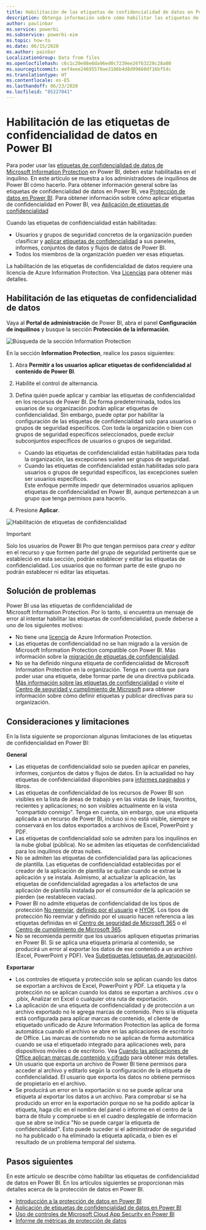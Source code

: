 ```yaml
---
title: Habilitación de las etiquetas de confidencialidad de datos en Power BI
description: Obtenga información sobre cómo habilitar las etiquetas de confidencialidad de datos en Power BI
author: paulinbar
ms.service: powerbi
ms.subservice: powerbi-eim
ms.topic: how-to
ms.date: 06/15/2020
ms.author: painbar
LocalizationGroup: Data from files
ms.openlocfilehash: c6c1c20e88e6da96ed0c7239ee26f63220c28a00
ms.sourcegitcommit: eef4eee24695570ae3186b4d8d99660df16bf54c
ms.translationtype: HT
ms.contentlocale: es-ES
ms.lasthandoff: 06/23/2020
ms.locfileid: "85227041"
---
```

# <a name="enable-data-sensitivity-labels-in-power-bi"></a>Habilitación de las etiquetas de confidencialidad de datos en Power BI

Para poder usar las [etiquetas de confidencialidad de datos de Microsoft Information Protection](https://docs.microsoft.com/microsoft-365/compliance/sensitivity-labels) en Power BI, deben estar habilitadas en el inquilino. En este artículo se muestra a los administradores de inquilinos de Power BI cómo hacerlo. Para obtener información general sobre las etiquetas de confidencialidad de datos en Power BI, vea [Protección de datos en Power BI](service-security-data-protection-overview.md). Para obtener información sobre cómo aplicar etiquetas de confidencialidad en Power BI, vea [Aplicación de etiquetas de confidencialidad](../collaborate-share/service-security-apply-data-sensitivity-labels.md) 

Cuando las etiquetas de confidencialidad están habilitadas:

* Usuarios y grupos de seguridad concretos de la organización pueden clasificar y [aplicar etiquetas de confidencialidad](../collaborate-share/service-security-apply-data-sensitivity-labels.md) a sus paneles, informes, conjuntos de datos y flujos de datos de Power BI.
* Todos los miembros de la organización pueden ver esas etiquetas.

La habilitación de las etiquetas de confidencialidad de datos requiere una licencia de Azure Information Protection. Vea [Licencias](service-security-data-protection-overview.md#licensing) para obtener más detalles.

## <a name="enable-data-sensitivity-labels"></a>Habilitación de las etiquetas de confidencialidad de datos

Vaya al **Portal de administración** de Power BI, abra el panel **Configuración de inquilinos** y busque la sección **Protección de la información**.

![Búsqueda de la sección Information Protection](media/service-security-enable-data-sensitivity-labels/enable-data-sensitivity-labels-01.png)

En la sección **Information Protection**, realice los pasos siguientes:
1. Abra **Permitir a los usuarios aplicar etiquetas de confidencialidad al contenido de Power BI**.
1. Habilite el control de alternancia.
1. Defina quién puede aplicar y cambiar las etiquetas de confidencialidad en los recursos de Power BI. De forma predeterminada, todos los usuarios de su organización podrán aplicar etiquetas de confidencialidad. Sin embargo, puede optar por habilitar la configuración de las etiquetas de confidencialidad solo para usuarios o grupos de seguridad específicos. Con toda la organización o bien con grupos de seguridad específicos seleccionados, puede excluir subconjuntos específicos de usuarios o grupos de seguridad.
   
   * Cuando las etiquetas de confidencialidad están habilitadas para toda la organización, las excepciones suelen ser grupos de seguridad.
   * Cuando las etiquetas de confidencialidad están habilitadas solo para usuarios o grupos de seguridad específicos, las excepciones suelen ser usuarios específicos.  
    Este enfoque permite impedir que determinados usuarios apliquen etiquetas de confidencialidad en Power BI, aunque pertenezcan a un grupo que tenga permisos para hacerlo.

1. Presione **Aplicar**.

![Habilitación de etiquetas de confidencialidad](media/service-security-enable-data-sensitivity-labels/enable-data-sensitivity-labels-02.png)

> [!IMPORTANT]
> Solo los usuarios de Power BI Pro que tengan permisos para *crear* y *editar* en el recurso y que formen parte del grupo de seguridad pertinente que se estableció en esta sección, podrán establecer y editar las etiquetas de confidencialidad. Los usuarios que no forman parte de este grupo no podrán establecer ni editar las etiquetas.  

## <a name="troubleshooting"></a>Solución de problemas

Power BI usa las etiquetas de confidencialidad de Microsoft Information Protection. Por lo tanto, si encuentra un mensaje de error al intentar habilitar las etiquetas de confidencialidad, puede deberse a uno de los siguientes motivos:

* No tiene una [licencia](service-security-data-protection-overview.md#licensing) de Azure Information Protection.
* Las etiquetas de confidencialidad no se han migrado a la versión de Microsoft Information Protection compatible con Power BI. Más información sobre la [migración de etiquetas de confidencialidad](https://docs.microsoft.com/azure/information-protection/configure-policy-migrate-labels).
* No se ha definido ninguna etiqueta de confidencialidad de Microsoft Information Protection en la organización. Tenga en cuenta que para poder usar una etiqueta, debe formar parte de una directiva publicada. [Más información sobre las etiquetas de confidencialidad](https://docs.microsoft.com/Office365/SecurityCompliance/sensitivity-labels) o visite el [Centro de seguridad y cumplimiento de Microsoft](https://sip.protection.office.com/sensitivity?flight=EnableMIPLabels) para obtener información sobre cómo definir etiquetas y publicar directivas para su organización.

## <a name="considerations-and-limitations"></a>Consideraciones y limitaciones

En la lista siguiente se proporcionan algunas limitaciones de las etiquetas de confidencialidad en Power BI:

**General**
* Las etiquetas de confidencialidad solo se pueden aplicar en paneles, informes, conjuntos de datos y flujos de datos. En la actualidad no hay etiquetas de confidencialidad disponibles para [informes paginados](../paginated-reports/report-builder-power-bi.md) y libros.
* Las etiquetas de confidencialidad de los recursos de Power BI son visibles en la lista de áreas de trabajo y en las vistas de linaje, favoritos, recientes y aplicaciones; no son visibles actualmente en la vista "compartido conmigo". Tenga en cuenta, sin embargo, que una etiqueta aplicada a un recurso de Power BI, incluso si no está visible, siempre se conservará en los datos exportados a archivos de Excel, PowerPoint y PDF.
* Las etiquetas de confidencialidad solo se admiten para los inquilinos en la nube global (pública). No se admiten las etiquetas de confidencialidad para los inquilinos de otras nubes.
* No se admiten las etiquetas de confidencialidad para las aplicaciones de plantilla. Las etiquetas de confidencialidad establecidas por el creador de la aplicación de plantilla se quitan cuando se extrae la aplicación y se instala. Asimismo, al actualizar la aplicación, las etiquetas de confidencialidad agregadas a los artefactos de una aplicación de plantilla instalada por el consumidor de la aplicación se pierden (se restablecen vacías).
* Power BI no admite etiquetas de confidencialidad de los tipos de protección [No reenviar](https://docs.microsoft.com/microsoft-365/compliance/encryption-sensitivity-labels?view=o365-worldwide#let-users-assign-permissions), [definido por el usuario](https://docs.microsoft.com/microsoft-365/compliance/encryption-sensitivity-labels?view=o365-worldwide#let-users-assign-permissions) e [HYOK](https://docs.microsoft.com/azure/information-protection/configure-adrms-restrictions). Los tipos de protección No reenviar y definido por el usuario hacen referencia a las etiquetas definidas en el [Centro de seguridad de Microsoft 365](https://security.microsoft.com/) o el [Centro de cumplimiento de Microsoft 365](https://compliance.microsoft.com/).
* No se recomienda permitir que los usuarios apliquen etiquetas primarias en Power BI. Si se aplica una etiqueta primaria al contenido, se producirá un error al exportar los datos de ese contenido a un archivo (Excel, PowerPoint y PDF). Vea [Subetiquetas (etiquetas de agrupación)](https://docs.microsoft.com/microsoft-365/compliance/sensitivity-labels?view=o365-worldwide#sublabels-grouping-labels).

**Exportarar**
* Los controles de etiqueta y protección solo se aplican cuando los datos se exportan a archivos de Excel, PowerPoint y PDF. La etiqueta y la protección no se aplican cuando los datos se exportan a archivos .csv o .pbix, Analizar en Excel o cualquier otra ruta de exportación.
* La aplicación de una etiqueta de confidencialidad y de protección a un archivo exportado no le agrega marcas de contenido. Pero si la etiqueta está configurada para aplicar marcas de contenido, el cliente de etiquetado unificado de Azure Information Protection las aplica de forma automática cuando el archivo se abre en las aplicaciones de escritorio de Office. Las marcas de contenido no se aplican de forma automática cuando se usa el etiquetado integrado para aplicaciones web, para dispositivos móviles o de escritorio. Vea [Cuando las aplicaciones de Office aplican marcas de contenido y cifrado](https://docs.microsoft.com/microsoft-365/compliance/sensitivity-labels-office-apps?view=o365-worldwide#when-office-apps-apply-content-marking-and-encryption) para obtener más detalles.
* Un usuario que exporta un archivo de Power BI tiene permisos para acceder al archivo y editarlo según la configuración de la etiqueta de confidencialidad. El usuario que exporta los datos no obtiene permisos de propietario en el archivo.
* Se producirá un error en la exportación si no se puede aplicar una etiqueta al exportar los datos a un archivo. Para comprobar si se ha producido un error en la exportación porque no se ha podido aplicar la etiqueta, haga clic en el nombre del panel o informe en el centro de la barra de título y compruebe si en el cuadro desplegable de información que se abre se indica "No se puede cargar la etiqueta de confidencialidad". Esto puede suceder si el administrador de seguridad no ha publicado o ha eliminado la etiqueta aplicada, o bien es el resultado de un problema temporal del sistema.

## <a name="next-steps"></a>Pasos siguientes

En este artículo se describe cómo habilitar las etiquetas de confidencialidad de datos en Power BI. En los artículos siguientes se proporcionan más detalles acerca de la protección de datos en Power BI. 

* [Introducción a la protección de datos en Power BI](service-security-data-protection-overview.md)
* [Aplicación de etiquetas de confidencialidad de datos en Power BI](../collaborate-share/service-security-apply-data-sensitivity-labels.md)
* [Uso de controles de Microsoft Cloud App Security en Power BI](service-security-using-microsoft-cloud-app-security-controls.md)
* [Informe de métricas de protección de datos](service-security-data-protection-metrics-report.md)